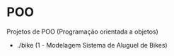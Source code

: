 # POO
Projetos de POO (Programação orientada a objetos)


- ./bike  (1 - Modelagem Sistema de Aluguel de Bikes)
